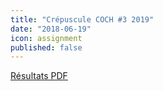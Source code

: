 ```yaml
---
title: "Crépuscule COCH #3 2019"
date: "2018-06-19"
icon: assignment
published: false
---
```


[Résultats PDF](https://assets.corsaire-chaparral.org/competitions/2019/crepuscules/resultats-crepuscule-coch-3-2019.pdf)